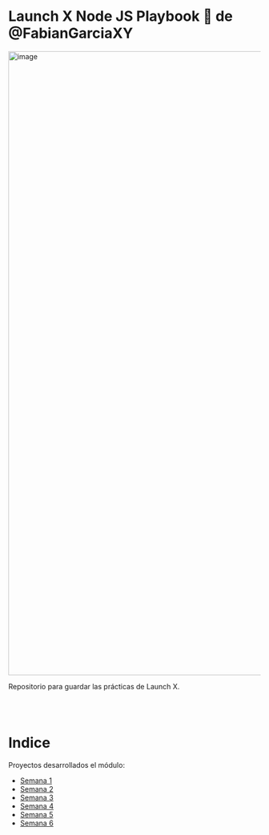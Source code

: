 # Launch X Node JS Playbook 🚀 de @FabianGarciaXY

<img width="1247" alt="image" src="https://user-images.githubusercontent.com/17634377/159151704-8949639b-ae5f-405a-a8b8-8d97f3f150cd.png">

Repositorio para guardar las prácticas de Launch X.

<br><br>

# **Indice** 

Proyectos desarrollados el módulo:

* [Semana 1](./weekly_mission_1/readme.md)
* [Semana 2]()
* [Semana 3]()
* [Semana 4]()
* [Semana 5]()
* [Semana 6]()